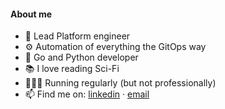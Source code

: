 #### About me

- 🤖 Lead Platform engineer
- ⚙️ Automation of everything the GitOps way
- 📝 Go and Python developer
- 📚 I love reading Sci-Fi
- 🏃🏻‍➡️ Running regularly (but not professionally)
- 📫 Find me on: [linkedin](https://www.linkedin.com/in/iskandarov/) · [email](mailto:contact@cloudboom.io)
